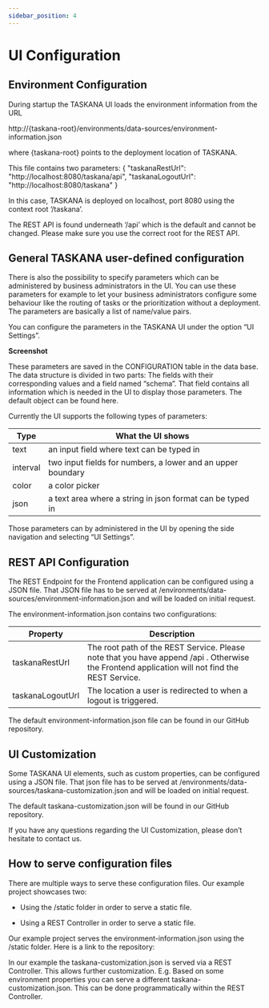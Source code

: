 ```yaml
---
sidebar_position: 4
---
```


# UI Configuration

## Environment Configuration

During startup the TASKANA UI loads the environment information from the URL 

http://{taskana-root}/environments/data-sources/environment-information.json

where {taskana-root} points to the deployment location of TASKANA.

This file contains two parameters:
{
	"taskanaRestUrl": "http://localhost:8080/taskana/api",
	"taskanaLogoutUrl": "http://localhost:8080/taskana"
}

In this case, TASKANA is deployed on localhost, port 8080 using the context root ‘/taskana’.

The REST API is found underneath ‘/api’ which is the default and cannot be changed. Please make sure you use the correct root for the REST API.

## General TASKANA user-defined configuration

There is also the possibility to specify parameters which can be administered by business administrators in the UI. You can use these parameters for example to let your business administrators configure some behaviour like the routing of tasks or the prioritization without a deployment. The parameters are basically a list of name/value pairs.

You can configure the parameters in the TASKANA UI under the option “UI Settings”. 

**Screenshot**

These parameters are saved in the CONFIGURATION table in the data base. The data structure is divided in two parts: The fields with their corresponding values and a field named “schema”. That field contains all information which is needed in the UI to display those parameters. The default object can be found here.

Currently the UI supports the following types of parameters: 

|Type     | What the UI shows                                          |
|---------|------------------------------------------------------------|
|text     |an input field where text can be typed in                   |
|interval |two input fields for numbers, a lower and an upper boundary |
|color    |a color picker                                              |
|json     |a text area where a string in json format can be typed in   |

Those parameters can by administered in the UI by opening the side navigation and selecting “UI Settings”.

## REST API Configuration

The REST Endpoint for the Frontend application can be configured using a JSON file. That JSON file has to be served at /environments/data-sources/environment-information.json and will be loaded on initial request.

The environment-information.json contains two configurations:

| Property         | Description                                |
| -----------------|--------------------------------------------|
| taskanaRestUrl   |The root path of the REST Service. Please note that you have append  /api . Otherwise the Frontend application will not find the REST Service.
| taskanaLogoutUrl |The location a user is redirected to when a logout is triggered.

The default environment-information.json file can be found in our GitHub repository.

## UI Customization

Some TASKANA UI elements, such as custom properties, can be configured using a JSON file. That json file has to be served at /environments/data-sources/taskana-customization.json and will be loaded on initial request.

The default taskana-customization.json will be found in our GitHub repository. 

If you have any questions regarding the UI Customization, please don’t hesitate to contact us.

## How to serve configuration files

There are multiple ways to serve these configuration files. Our example project showcases two:

- Using the /static folder in order to serve a static file. 

- Using a REST Controller in order to serve a static file.

 

Our example project serves the environment-information.json using the /static folder. Here is a link to the repository: 


In our example the taskana-customization.json is served via a REST Controller. This allows further customization. E.g. Based on some environment properties you can serve a different taskana-customization.json. This can be done programmatically within the REST Controller.